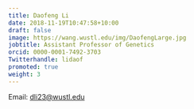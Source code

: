 ```yaml
---
title: Daofeng Li
date: 2018-11-19T10:47:58+10:00
draft: false
image: https://wang.wustl.edu/img/DaofengLarge.jpg
jobtitle: Assistant Professor of Genetics
orcid: 0000-0001-7492-3703
Twitterhandle: lidaof
promoted: true
weight: 3
---
```


Email: dli23@wustl.edu

